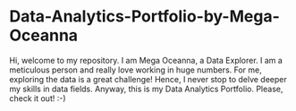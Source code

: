 # Data-Analytics-Portfolio-by-Mega-Oceanna
Hi, welcome to my repository. I am Mega Oceanna, a Data Explorer. I am a meticulous person and really love working in huge numbers. For me, exploring the data is a great challenge! Hence, I never stop to delve deeper my skills in data fields. Anyway, this is my Data Analytics Portfolio. Please, check it out! :-)

